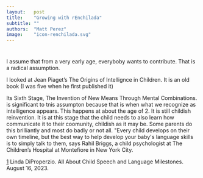 ```yaml
---
layout:   post
title:    "Growing with rEnchilada"
subtitle: ""
authors:  "Matt Perez"
image:    "icon-renchilada.svg"
---
```


<div style='display:none; '>
 <p>Everybody is trying to contribute (not sure about the mentally sick). For some, the mean is violence, for others, the mean is conversations.</p>
</div>

<h1></h1>
 <p>I assume that from a very early age, everyboby wants to contribute. That is a radical assumption.</p>
 <p>I looked at Jean Piaget&rsquo;s <span class="quotespan">The Origins of Intellignce in Children<span>. It is an old book (I was five when he first published it)</p>
 <p>Its Sixth Stage, <span class="quotespan">The Invention of New Means Through Mental Combinations.</span> is significant to tnis assumpton because that is when what we recognize as intelligence appears. This happens at about the age of 2. It is still childish reinvention. It is at this stage that the child needs to also learn how communicate it to their coomunity, childish as it may be. Some parents do this brilliantly and most do badly or not all. <span class="quotespan">"Every child develops on their own timeline, but the best way to help develop your baby's language skills is to simply talk to them,</span> says Rahil Briggs, a child psychologist at The Children&rsquo;s Hospital at Montefiore in New York City.</p><span class="footnote"><a href="">1</a></span>
 <span class="">Linda DiProperzio. <im>All About Child Speech and Language Milestones</im>. August 16, 2023.</span>
